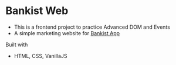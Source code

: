 # Bankist Web

- This is a frontend project to practice Advanced DOM and Events
- A simple marketing website for [Bankist App](https://github.com/Nov66/Bankist-App)

Built with

- HTML, CSS, VanillaJS
